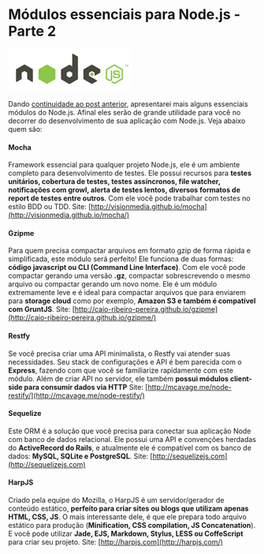 # Módulos essenciais para Node.js - Parte 2

![Node.js](../images/nodejs-logo.jpg "Node.js")

Dando [continuidade ao post anterior](../modulos-essenciais-para-nodejs-parte-1), apresentarei mais alguns essenciais módulos do Node.js. Afinal eles serão de grande utilidade para você no decorrer do desenvolvimento de sua aplicação com Node.js. Veja abaixo quem são:

#### Mocha

Framework essencial para qualquer projeto Node.js, ele é um ambiente completo para desenvolvimento de testes. Ele possui recursos para **testes unitários, cobertura de testes, testes assíncronos, file watcher, notificações com growl, alerta de testes lentos, diversos formatos de report de testes entre outros**. Com ele você pode trabalhar com testes no estilo BDD ou TDD.
Site: [http://visionmedia.github.io/mocha](http://visionmedia.github.io/mocha/)

#### Gzipme

Para quem precisa compactar arquivos em formato gzip de forma rápida e simplificada, este módulo será perfeito! Ele funciona de duas formas: **código javascript ou CLI (Command Line Interface)**. Com ele você pode compactar gerando uma versão **.gz**, compactar sobrescrevendo o mesmo arquivo ou compactar gerando um novo nome. Ele é um módulo extremamente leve e é ideal para compactar arquivos que para enviarem para **storage cloud** como por exemplo, **Amazon S3 e também é compatível com GruntJS**.
Site: [http://caio-ribeiro-pereira.github.io/gzipme](http://caio-ribeiro-pereira.github.io/gzipme/)

#### Restfy

Se você precisa criar uma API minimalista, o Restfy vai atender suas necessidades. Seu stack de configurações e API é bem parecida com o **Express**, fazendo com que você se familiarize rapidamente com este módulo. Além de criar API no servidor, ele também **possui módulos client-side para consumir dados via HTTP**
Site: [http://mcavage.me/node-restify/](http://mcavage.me/node-restify/)

#### Sequelize

Este ORM é a solução que você precisa para conectar sua aplicação Node com banco de dados relacional. Ele possui uma API e convenções herdadas do **ActiveRecord do Rails**, e atualmente ele é compatível com os banco de dados: **MySQL, SQLite e PostgreSQL**.
Site: [http://sequelizejs.com](http://sequelizejs.com)

#### HarpJS

Criado pela equipe do Mozilla, o HarpJS é um servidor/gerador de conteúdo estático, **perfeito para criar sites ou blogs que utilizam apenas HTML, CSS, JS**. O mais interessante dele, é que ele prepara todo arquivo estático para produção (**Minification, CSS compilation, JS Concatenation**). E você pode utilizar **Jade, EJS, Markdown, Stylus, LESS ou CoffeScript** para criar seu projeto.
Site: [http://harpjs.com](http://harpjs.com/)